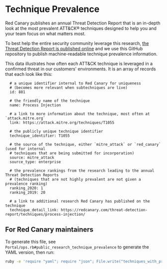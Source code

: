# Technique Prevalence

Red Canary publishes an annual Threat Detection Report that is an in-depth look at the most prevalent 
ATT&CK® techniques designed to help you and your team focus on what matters most.
                                                       
To best help the entire security community leverage this research, 
[the Threat Detection Report is published online](https://redcanary.com/threat-detection-report/introduction/) 
and we use this GitHub repository to publish machine-readable technique prevalence information.
 
This data illustrates how often each ATT&CK technique is leveraged in a confirmed threat in our customers' 
environments. It is an array of records that each look like this:

```
  # a unique identifier internal to Red Canary for uniqueness 
  # (becomes more relevant when subtechniques are live) 
  id: 881
  
  # the friendly name of the technique
  name: Process Injection
  
  # a link to more information about the technique, most often at `attack.mitre.org`
  link: https://attack.mitre.org/techniques/T1055
  
  # the publicly unique technique identifier
  technique_identifier: T1055
  
  # the source of the technique, either `mitre_attack` or `red_canary` (used for internal 
  # techniques that are being submitted for incorporation)
  source: mitre_attack
  source_type: enterprise

  # the prevalence rankings from the research leading to the annual Threat Detection Reports  
  # (techniques that are not highly prevalent are not given a prevalence ranking)
  ranking_2020: 1
  ranking_2019: 20

  # a link to additional research Red Canary has published on the technique
  technique_detail_link: https://redcanary.com/threat-detection-report/techniques/process-injection/
```

## For Red Canary maintainers

To generate this file, see `Portal/ops.rb#public_research_technique_prevalence` to generate the YAML version, then run:

```bash
ruby -e 'require "yaml"; require "json"; File.write("techniques_with_prevalence.json", JSON.pretty_generate(YAML.safe_load(File.read "techniques_with_prevalence.yaml")))'
```
